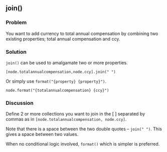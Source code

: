## join() 

### Problem
You want to add currency to total annual compensation by combining two existing properties; total annual compensation and ccy.

### Solution
`join()` can be used to amalgamate two or more properties.

```
[node.totalannualcompensation,node.ccy].join(" ")
```


Or simply use `format("{property} {property}")`.

```
node.format("{totalannualcompensation} {ccy}")
```


### Discussion
Define 2 or more collections you want to join in the [ ] separated by commas as in `[node.totalannualcompensation, node.ccy]`.

Note that there is a space between the two double quotes – `join(" ")`. This gives a space between two values.

When no conditional logic involved, `format()` which is simpler is preferred.